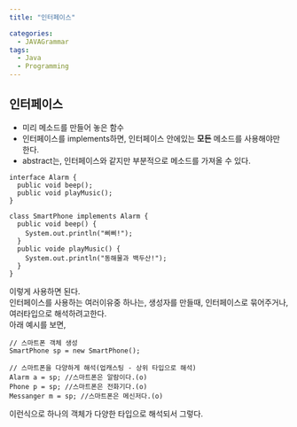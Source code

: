 ```yaml
---
title: "인터페이스"

categories:
  - JAVAGrammar
tags:
  - Java 
  - Programming
---
```

## 인터페이스  
- 미리 메소드를 만들어 놓은 함수  
- 인터페이스를 implements하면, 인터페이스 안에있는 __모든__ 메소드를 사용해야만 한다.  
- abstract는, 인터페이스와 같지만 부분적으로 메소드를 가져올 수 있다.  

~~~
interface Alarm {
  public void beep();
  public void playMusic();
}

class SmartPhone implements Alarm {
  public void beep() {
    System.out.println("삐삐!");
  }
  public voide playMusic() {
    System.out.println("동해물과 백두산!");
  }
}
~~~
이렇게 사용하면 된다.  
인터페이스를 사용하는 여러이유중 하나는, 생성자를 만들때, 인터페이스로 묶어주거나, 여러타입으로 해석하려고한다.  
아래 예시를 보면,  

~~~
// 스마트폰 객체 생성
SmartPhone sp = new SmartPhone();

// 스마트폰을 다양하게 해석(업캐스팅 - 상위 타입으로 해석)
Alarm a = sp; //스마트폰은 알람이다.(o)
Phone p = sp; //스마트폰은 전화기다.(o)
Messanger m = sp; //스마트폰은 메신저다.(o)
~~~
이런식으로 하나의 객체가 다양한 타입으로 해석되서 그렇다.  

